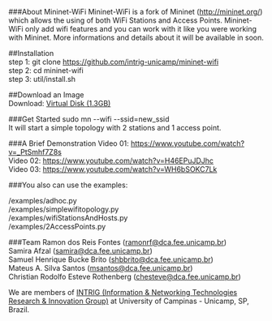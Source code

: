 ###About Mininet-WiFi
Mininet-WiFi is a fork of Mininet (http://mininet.org/) which allows the using of both WiFi Stations and Access Points. Mininet-WiFi only add wifi features and you can work with it like you were working with Mininet. More informations and details about it  will be available in soon.        

##Installation  
step 1: git clone https://github.com/intrig-unicamp/mininet-wifi  
step 2: cd mininet-wifi  
step 3: util/install.sh      

##Download an Image  
Download: [Virtual Disk (1.3GB)](http://intrig.dca.fee.unicamp.br/index.php/projects/projects.html)    
  
###Get Started
sudo mn --wifi --ssid=new_ssid  
It will start a simple topology with 2 stations and 1 access point. 

###A Brief Demonstration
Video 01: https://www.youtube.com/watch?v=_PtSmhf7Z8s  
Video 02: https://www.youtube.com/watch?v=H46EPuJDJhc  
Video 03: https://www.youtube.com/watch?v=WH6bSOKC7Lk  
  
###You also can use the examples:   

/examples/adhoc.py  
/examples/simplewifitopology.py  
/examples/wifiStationsAndHosts.py  
/examples/2AccessPoints.py  

###Team
Ramon dos Reis Fontes (ramonrf@dca.fee.unicamp.br)  
Samira Afzal (samira@dca.fee.unicamp.br)  
Samuel Henrique Bucke Brito (shbbrito@dca.fee.unicamp.br)  
Mateus A. Silva Santos (msantos@dca.fee.unicamp.br)  
Christian Rodolfo Esteve Rothenberg (chesteve@dca.fee.unicamp.br)  

We are members of [INTRIG (Information & Networking Technologies Research & Innovation Group)](http://intrig.dca.fee.unicamp.br) at University of Campinas - Unicamp, SP, Brazil.



